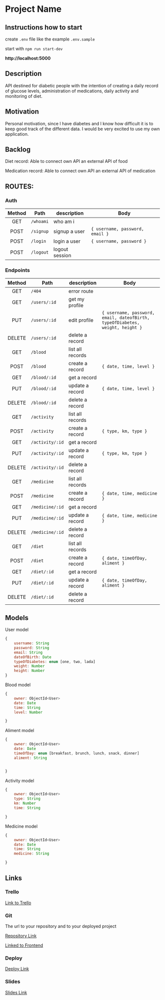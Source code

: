# Project Name

## Instructions how to start

create `.env` file like the example `.env.sample`

start with `npm run start-dev`

**http://localhost:5000**

## Description

API destined for diabetic people with the intention of creating a daily record of glucose levels, administration of medications, daily activity and monitoring of diet.

## Motivation

Personal motivation, since I have diabetes and I know how difficult it is to keep good track of the different data. I would be very excited to use my own application.


## Backlog

Diet record: Able to connect own API an external API of food

Medication record: Able to connect own API an external API of medication


## ROUTES:

### Auth

| Method | Path      | description    | Body                            |
| :----: | --------- | -------------- | ------------------------------- |
|  GET   | `/whoami` | who am i       |                                 |
|  POST  | `/signup` | signup a user  | `{ username, password, email }` |
|  POST  | `/login`  | login a user   | `{ username, password }`        |
|  POST  | `/logout` | logout session |                                 |

### Endpoints

| Method | Path            | description      | Body                                                                         |
| :----: | --------------- | ---------------- | ---------------------------------------------------------------------------- |
|  GET   | `/404`          | error route      |                                                                              |
|  GET   | `/users/:id`    | get my profile   |                                                                              |
|  PUT   | `/users/:id`    | edit profile     | `{ username, password, email, dateofBirth, typeOfDiabetes, weight, height }` |
| DELETE | `/users/:id`    | delete a record  |                                                                              |
|  GET   | `/blood`        | list all records |                                                                              |
|  POST  | `/blood`        | create a record  | `{ date, time, level }`                                                      |
|  GET   | `/blood/:id`    | get a record     |                                                                              |
|  PUT   | `/blood/:id`    | update a record  | `{ date, time, level }`                                                      |
| DELETE | `/blood/:id`    | delete a record  |                                                                              |
|  GET   | `/activity`     | list all records |                                                                              |
|  POST  | `/activity`     | create a record  | `{ type, km, type }`                                                         |
|  GET   | `/activity/:id` | get a record     |                                                                              |
|  PUT   | `/activity/:id` | update a record  | `{ type, km, type }`                                                         |
| DELETE | `/activity/:id` | delete a record  |                                                                              |
|  GET   | `/medicine`     | list all records |                                                                              |
|  POST  | `/medicine`     | create a record  | `{ date, time, medicine }`                                                   |
|  GET   | `/medicine/:id` | get a record     |                                                                              |
|  PUT   | `/medicine/:id` | update a record  | `{ date, time, medicine }`                                                   |
| DELETE | `/medicine/:id` | delete a record  |                                                                              |
|  GET   | `/diet`         | list all records |                                                                              |
|  POST  | `/diet`         | create a record  | `{ date, timeOfDay, aliment }`                                               |
|  GET   | `/diet/:id`     | get a record     |                                                                              |
|  PUT   | `/diet/:id`     | update a record  | `{ date, timeOfDay, aliment }`                                               |
| DELETE | `/diet/:id`     | delete a record  |                                                                              |


## Models

User model

```javascript
{
	username: String
	password: String
	email: String
	dateOfBirth: Date
	typeOfDiabetes: enum [one, two, lada]
	weight: Number
	height: Number
}
```

Blood model

```javascript
{
	owner: ObjectId<User>
	date: Date
	time: String
	level: Number

}
```

Aliment model

```javascript
{
	owner: ObjectId<User>
	date: Date
	timeOfDay: enum [breakfast, brunch, lunch, snack, dinner]
	aliment: String


}
```

Activity model

```javascript
{
	owner: ObjectId<User>
	type: String
	km: Number
	time: String

}
```

Medicine model

```javascript
{
	owner: ObjectId<User>
	date: Date
	time: String
	medicine: String

}
```

## Links

### Trello

[Link to Trello](https://trello.com/b/WxBh6cxW)

### Git

The url to your repository and to your deployed project

[Repository Link](https://github.com/elucserr/for-sweet-people-backend)

[Linked to Frontend](https://github.com/elucserr/for-sweet-people-frontend)

### Deploy

[Deploy Link](http://heroku.com/)

### Slides

[Slides Link](https://slides.com/elenalucas/deck/fullscreen)
